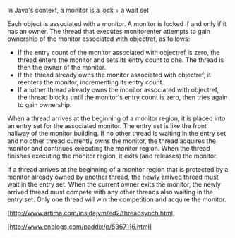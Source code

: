 In Java's context, a monitor is a lock + a wait set

Each object is associated with a monitor. A monitor is locked if and only if it has an owner. The thread that executes monitorenter attempts to gain ownership of the monitor associated with objectref, as follows:
- If the entry count of the monitor associated with objectref is zero, the thread enters the monitor and sets its entry count to one. The thread is then the owner of the monitor.
- If the thread already owns the monitor associated with objectref, it reenters the monitor, incrementing its entry count.
- If another thread already owns the monitor associated with objectref, the thread blocks until the monitor's entry count is zero, then tries again to gain ownership.

When a thread arrives at the beginning of a monitor region, it is placed into an entry set for the associated monitor. The entry set is like the front hallway of the monitor building. If no other thread is waiting in the entry set and no other thread currently owns the monitor, the thread acquires the monitor and continues executing the monitor region. When the thread finishes executing the monitor region, it exits (and releases) the monitor.

If a thread arrives at the beginning of a monitor region that is protected by a monitor already owned by another thread, the newly arrived thread must wait in the entry set. When the current owner exits the monitor, the newly arrived thread must compete with any other threads also waiting in the entry set. Only one thread will win the competition and acquire the monitor.

[http://www.artima.com/insidejvm/ed2/threadsynch.html]

[http://www.cnblogs.com/paddix/p/5367116.html]
